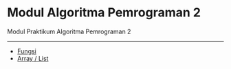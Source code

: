 # Modul Algoritma Pemrograman 2

Modul Praktikum Algoritma Pemrograman 2 

---

* [Fungsi](https://github.com/NazirArifin/modul-algoritma-pemrograman-2/blob/main/fungsi.md)
* [Array / List](https://github.com/NazirArifin/modul-algoritma-pemrograman-2/blob/main/list.md)